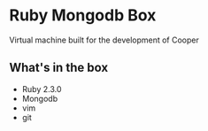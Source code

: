# Ruby Mongodb Box

Virtual machine built for the development of Cooper

## What's in the box

* Ruby 2.3.0
* Mongodb
* vim
* git

